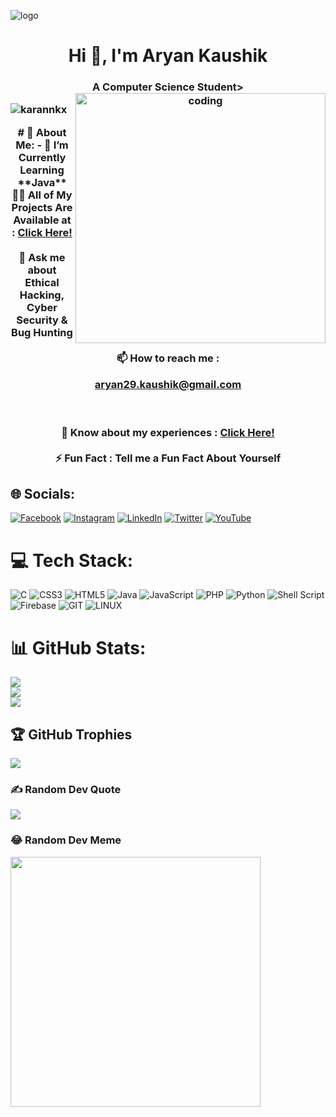 ![logo](https://res.cloudinary.com/dzqzuljun/image/upload/v1695822412/Karannkx.png)
<h1 align="center">Hi 👋, I'm Aryan Kaushik</h1>
<h3 align="center">A Computer Science Student>

<img align="right" alt="coding" width="400" src="https://res.cloudinary.com/dzqzuljun/image/upload/v1695825800/Karannkxgf.gif">
<p align="left"> <img src="https://komarev.com/ghpvc/?username=karannkx&label=Profile%20views&color=0e75b6&style=flat" alt="karannkx" /> </p>
# 💫 About Me:
- 🌱 I’m Currently Learning **Java**<br>👨‍💻 All of My Projects Are Available at :  <a href="https://docs.google.com/document/d/1B1rXl_D6y-ImZLDIEZifECy66TXnoFEq7YjIcGWPr_M/edit">Click Here!</a> <br><br>💬 Ask me about Ethical Hacking, Cyber Security & Bug Hunting<br><br>📫 How to reach me : <p><a href="mailto:aryan29.kaushik@gmail.com">aryan29.kaushik@gmail.com</a></p><br><br>📄 Know about my experiences : <a href="https://drive.google.com/drive/folders/17hbmRAKk4GUvhQPEjaCHrtgSGTsWVNey">Click Here!</a><br><br>⚡ Fun Fact : Tell me a Fun Fact About Yourself


## 🌐 Socials:
[![Facebook](https://img.shields.io/badge/Facebook-%231877F2.svg?logo=Facebook&logoColor=white)](https://facebook.com/Karannkx) [![Instagram](https://img.shields.io/badge/Instagram-%23E4405F.svg?logo=Instagram&logoColor=white)](https://instagram.com/Karannkx) [![LinkedIn](https://img.shields.io/badge/LinkedIn-%230077B5.svg?logo=linkedin&logoColor=white)](https://linkedin.com/in/Karannkx) [![Twitter](https://img.shields.io/badge/Twitter-%231DA1F2.svg?logo=Twitter&logoColor=white)](https://twitter.com/Karannkx) [![YouTube](https://img.shields.io/badge/YouTube-%23FF0000.svg?logo=YouTube&logoColor=white)](https://youtube.com/@Karannkx) 

# 💻 Tech Stack:
![C](https://img.shields.io/badge/c-%2300599C.svg?style=plastic&logo=c&logoColor=white) ![CSS3](https://img.shields.io/badge/css3-%231572B6.svg?style=plastic&logo=css3&logoColor=white) ![HTML5](https://img.shields.io/badge/html5-%23E34F26.svg?style=plastic&logo=html5&logoColor=white) ![Java](https://img.shields.io/badge/java-%23ED8B00.svg?style=plastic&logo=java&logoColor=white) ![JavaScript](https://img.shields.io/badge/javascript-%23323330.svg?style=plastic&logo=javascript&logoColor=%23F7DF1E) ![PHP](https://img.shields.io/badge/php-%23777BB4.svg?style=plastic&logo=php&logoColor=white) ![Python](https://img.shields.io/badge/python-3670A0?style=plastic&logo=python&logoColor=ffdd54) ![Shell Script](https://img.shields.io/badge/shell_script-%23121011.svg?style=plastic&logo=gnu-bash&logoColor=white) ![Firebase](https://img.shields.io/badge/firebase-%23039BE5.svg?style=plastic&logo=firebase) ![GIT](https://img.shields.io/badge/Git-fc6d26?style=plastic&logo=git&logoColor=white) ![LINUX](https://img.shields.io/badge/Linux-FCC624?style=plastic&logo=linux&logoColor=black)
# 📊 GitHub Stats:
![](https://github-readme-stats.vercel.app/api?username=Karannkx&theme=dark&hide_border=false&include_all_commits=true&count_private=true)<br/>
![](https://github-readme-streak-stats.herokuapp.com/?user=Karannkx&theme=dark&hide_border=false)<br/>
![](https://github-readme-stats.vercel.app/api/top-langs/?username=Karannkx&theme=dark&hide_border=false&include_all_commits=true&count_private=true&layout=compact)

## 🏆 GitHub Trophies
![](https://github-profile-trophy.vercel.app/?username=Karannkx&theme=radical&no-frame=false&no-bg=true&margin-w=4)

### ✍️ Random Dev Quote
![](https://quotes-github-readme.vercel.app/api?type=vetical&theme=dark)

### 😂 Random Dev Meme
<img src='https://randommeme-five.vercel.app/' style="height: 400px;"/>
